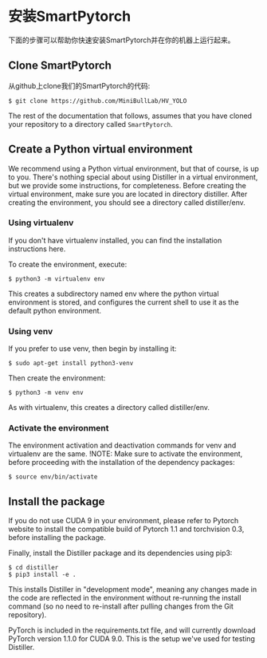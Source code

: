 # 安装SmartPytorch
下面的步骤可以帮助你快速安装SmartPytorch并在你的机器上运行起来。

## Clone SmartPytorch
从github上clone我们的SmartPytorch的代码:
```
$ git clone https://github.com/MiniBullLab/HV_YOLO
```
The rest of the documentation that follows, assumes that you have cloned your repository to a directory called `SmartPytorch`.

## Create a Python virtual environment

We recommend using a Python virtual environment, but that of course, is up to you. There's nothing special about using Distiller in a virtual environment, but we provide some instructions, for completeness.
Before creating the virtual environment, make sure you are located in directory distiller. After creating the environment, you should see a directory called distiller/env.

### Using virtualenv

If you don't have virtualenv installed, you can find the installation instructions here.

To create the environment, execute:
```
$ python3 -m virtualenv env
```
This creates a subdirectory named env where the python virtual environment is stored, and configures the current shell to use it as the default python environment.

### Using venv

If you prefer to use venv, then begin by installing it:
```
$ sudo apt-get install python3-venv
```
Then create the environment:
```
$ python3 -m venv env
```
As with virtualenv, this creates a directory called distiller/env.

### Activate the environment

The environment activation and deactivation commands for venv and virtualenv are the same.
!NOTE: Make sure to activate the environment, before proceeding with the installation of the dependency packages:
```
$ source env/bin/activate
```
## Install the package

If you do not use CUDA 9 in your environment, please refer to Pytorch website to install the compatible build of Pytorch 1.1 and torchvision 0.3, before installing the package.

Finally, install the Distiller package and its dependencies using pip3:
```
$ cd distiller
$ pip3 install -e .
```
This installs Distiller in "development mode", meaning any changes made in the code are reflected in the environment without re-running the install command (so no need to re-install after pulling changes from the Git repository).

PyTorch is included in the requirements.txt file, and will currently download PyTorch version 1.1.0 for CUDA 9.0. This is the setup we've used for testing Distiller.



